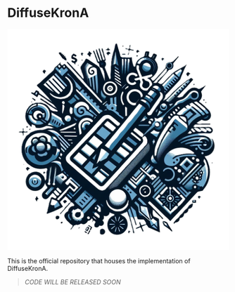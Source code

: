 # DiffuseKronA

![Logo](static/images/CDx-Logo.png)

This is the official repository that houses the implementation of DiffuseKronA.

> _CODE WILL BE RELEASED SOON_